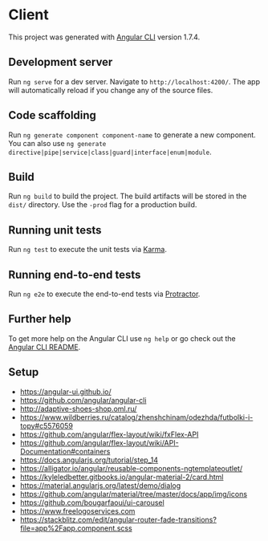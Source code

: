 # Client

This project was generated with [Angular CLI](https://github.com/angular/angular-cli) version 1.7.4.

## Development server

Run `ng serve` for a dev server. Navigate to `http://localhost:4200/`. The app will automatically reload if you change any of the source files.

## Code scaffolding

Run `ng generate component component-name` to generate a new component. You can also use `ng generate directive|pipe|service|class|guard|interface|enum|module`.

## Build

Run `ng build` to build the project. The build artifacts will be stored in the `dist/` directory. Use the `-prod` flag for a production build.

## Running unit tests

Run `ng test` to execute the unit tests via [Karma](https://karma-runner.github.io).

## Running end-to-end tests

Run `ng e2e` to execute the end-to-end tests via [Protractor](http://www.protractortest.org/).

## Further help

To get more help on the Angular CLI use `ng help` or go check out the [Angular CLI README](https://github.com/angular/angular-cli/blob/master/README.md).


## Setup
 - https://angular-ui.github.io/
 - https://github.com/angular/angular-cli
 - http://adaptive-shoes-shop.oml.ru/
 - https://www.wildberries.ru/catalog/zhenshchinam/odezhda/futbolki-i-topy#c5576059
 - https://github.com/angular/flex-layout/wiki/fxFlex-API
 - https://github.com/angular/flex-layout/wiki/API-Documentation#containers
 - https://docs.angularjs.org/tutorial/step_14
 - https://alligator.io/angular/reusable-components-ngtemplateoutlet/
 - https://kyleledbetter.gitbooks.io/angular-material-2/card.html
 - https://material.angularjs.org/latest/demo/dialog
 - https://github.com/angular/material/tree/master/docs/app/img/icons
 - https://github.com/bougarfaoui/ui-carousel
 - https://www.freelogoservices.com
 - https://stackblitz.com/edit/angular-router-fade-transitions?file=app%2Fapp.component.scss
